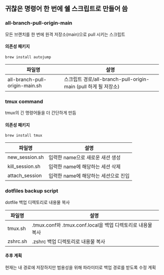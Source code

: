 ## 귀찮은 명령어 한 번에 쉘 스크립트로 만들어 씀

### all-branch-pull-origin-main

모든 브랜치를 한 번에 원격 저장소(main)으로 pull 시키는 스크립트

#### 의존성 패키지

```
brew install autojump
```

| 파일명                         | 설명                                                            |
| ------------------------------ | --------------------------------------------------------------- |
| all-branch-pull-origin-main.sh | 스크립트 경로/all-branch-pull-origin-main (pull 하게 될 저장소) |

### tmux command

tmux의 긴 명령어들을 더 간단하게 만듬

#### 의존성 패키지

```
brew install tmux
```

| 파일명          | 설명                                 |
| --------------- | ------------------------------------ |
| new_session.sh  | 입력한 name으로 새로운 새션 생성     |
| kill_session.sh | 입력한 name에 해당하는 세션 삭제     |
| attach_session  | 입력한 name에 해당하는 세션으로 진입 |

### dotfiles backup script

dotfile 백업 디렉토리로 내용물 복사

| 파일명   | 설명                                                        |
| -------- | ----------------------------------------------------------- |
| tmux.sh  | .tmux.conf와 .tmux.conf.local을 백업 디렉토리로 내용물 복사 |
| zshrc.sh | .zshrc 백업 디렉토리로 내용물 복사                          |

#### 추후 계획

현재는 내 경로에 저장하지만 범용성을 위해 파라미터로 백업 경로를 받도록 수정 계획
